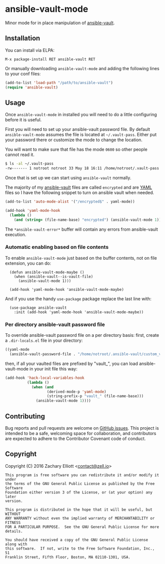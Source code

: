 # ansible-vault-mode

Minor mode for in place manipulation of [ansible-vault][ansible-vault].

## Installation

You can install via ELPA:

```
M-x package-install RET ansible-vault RET
```

Or manually downloading `ansible-vault-mode` and adding the following lines to
your conf files:

```lisp
(add-to-list 'load-path "/path/to/ansible-vault")
(require 'ansible-vault)
```

## Usage

Once `ansible-vault-mode` in installed you will need to do a little
configuring before it is useful.

First you will need to set up your ansible-vault password file. By default
`ansible-vault-mode` assumes the file is located at `~/.vault-pass`. Either
put your password there or customize the mode to change the location.

You will want to make sure that file has the mode `0600` so other people
cannot read it.

```bash
$ ls -al ~/.vault-pass
-rw------- 1 notroot notroot 33 May 18 16:11 /home/notroot/.vault-pass
```

Once that is set up we can start using `ansible-vault` normally.

The majority of my [ansible-vault][ansible-vault] files are called `encrypted`
and are [YAML][yaml] files so I have the following snippet to turn on ansible vault
when needed.

```lisp
(add-to-list 'auto-mode-alist '("/encrypted$" . yaml-mode))

(add-hook 'yaml-mode-hook
  (lambda ()
    (and (string= (file-name-base) "encrypted") (ansible-vault-mode 1))))
```

The ```*ansible-vault-error*``` buffer will contain any errors from ansible-vault execution.


### Automatic enabling based on file contents

To enable `ansible-vault-mode` just based on the buffer contents, not on file extension, you can do:

```
  (defun ansible-vault-mode-maybe ()
    (when (ansible-vault--is-vault-file)
      (ansible-vault-mode 1)))

  (add-hook 'yaml-mode-hook 'ansible-vault-mode-maybe)
```

And if you use the handy `use-package` package replace the last line with:

```
  (use-package ansible-vault
    :init (add-hook 'yaml-mode-hook 'ansible-vault-mode-maybe))
```

### Per directory ansible-vault password file

To override ansible-vault password file on a per directory basis:
first, create a `.dir-locals.el` file in your directory:

```lisp
((yaml-mode
  (ansible-vault-password-file . "/home/notroot/.ansible-vault/custom_vault_pass")))
```
then, if all your vaulted files are prefixed by "vault_", you can load
ansible-vault-mode in your init file this way:

```lisp
(add-hook 'hack-local-variables-hook
          (lambda ()
            (when (and
                   (derived-mode-p 'yaml-mode)
                   (string-prefix-p "vault_" (file-name-base)))
              (ansible-vault-mode 1))))
```

## Contributing

Bug reports and pull requests are welcome on [GitHub issues][issues]. This
project is intended to be a safe, welcoming space for collaboration, and
contributors are expected to adhere to the Contributor Covenant code of
conduct.

## Copyright

Copyright (C) 2016 Zachary Elliott &lt;contact@zell.io&gt;

```
This program is free software you can redistribute it and/or modify it under
the terms of the GNU General Public License as published by the Free Software
Foundation either version 3 of the License, or (at your option) any later
version.

This program is distributed in the hope that it will be useful, but WITHOUT
ANY WARRANTY without even the implied warranty of MERCHANTABILITY or FITNESS
FOR A PARTICULAR PURPOSE.  See the GNU General Public License for more
details.

You should have received a copy of the GNU General Public License along with
this software.  If not, write to the Free Software Foundation, Inc., 51
Franklin Street, Fifth Floor, Boston, MA 02110-1301, USA.
```

[ansible-vault]: http://docs.ansible.com/ansible/playbooks_vault.html
[yaml]: http://yaml.org/
[issues]: https://github.com/zellio/ansible-vault-mode
